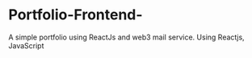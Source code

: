 # Portfolio-Frontend-
A simple portfolio using ReactJs and web3 mail service.
Using Reactjs, JavaScript
